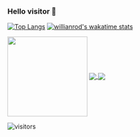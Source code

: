 ### Hello visitor 👋




[![Top Langs](https://github-readme-stats.vercel.app/api/top-langs/?username=MariuszUrban&layout=compact)](https://github.com/MariuszUrban/github-readme-stats)
[![willianrod's wakatime stats](https://github-readme-stats.vercel.app/api/wakatime?username=MariuszUrban)](https://github.com/MariuszUrban/github-readme-stats)

<img align="center" height="180em" src="https://github-readme-stats.vercel.app/api?username=MariuszUrban&show_icons=true&hide_border=true&&count_private=true&include_all_commits=true" />

<a href="https://github.com/anuraghazra/github-readme-stats">
  <img align="center" src="https://github-readme-stats.vercel.app/api/pin/?username=anuraghazra&repo=github-readme-stats" />
</a>
<a href="https://github.com/anuraghazra/convoychat">
  <img align="center" src="https://github-readme-stats.vercel.app/api/pin/?username=anuraghazra&repo=convoychat" />
</a>


![visitors](https://visitor-badge.glitch.me/badge?page_id=page.id)

